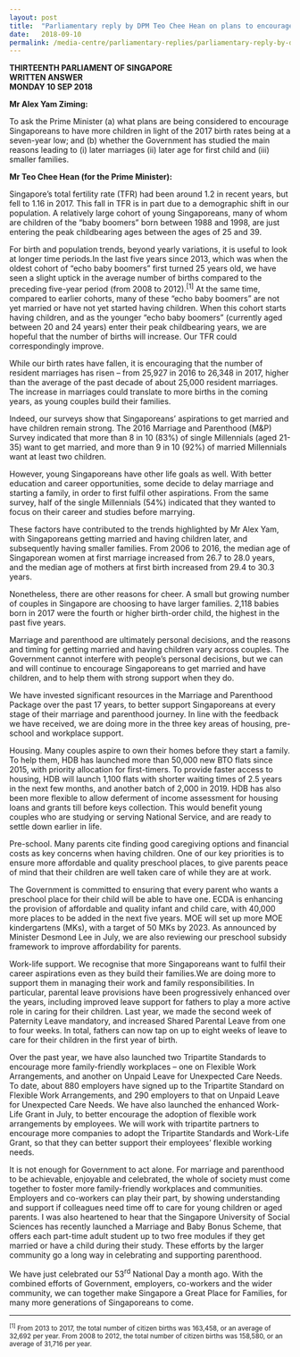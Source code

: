 ```yaml
---
layout: post
title:  "Parliamentary reply by DPM Teo Chee Hean on plans to encourage Singaporeans to have more children"
date:   2018-09-10
permalink: /media-centre/parliamentary-replies/parliamentary-reply-by-dpm-teo-chee-hean-on-plans-to-encourage-singaporeans-to-have-more-children/
---
```


**THIRTEENTH PARLIAMENT OF SINGAPORE  
WRITTEN ANSWER  
MONDAY 10 SEP 2018**    

**Mr Alex Yam Ziming:**

To ask the Prime Minister (a) what plans are being considered to encourage Singaporeans to have more children in light of the 2017 birth rates being at a seven-year low; and (b) whether the Government has studied the main reasons leading to (i) later marriages (ii) later age for first child and (iii) smaller families.

**Mr Teo Chee Hean (for the Prime Minister):**

Singapore’s total fertility rate (TFR) had been around 1.2 in recent years, but fell to 1.16 in 2017. This fall in TFR is in part due to a demographic shift in our population. A relatively large cohort of young Singaporeans, many of whom are children of the “baby boomers” born between 1988 and 1998, are just entering the peak childbearing ages between the ages of 25 and 39. 

For birth and population trends, beyond yearly variations, it is useful to look at longer time periods.In the last five years since 2013, which was when the oldest cohort of “echo baby boomers” first turned 25 years old, we have seen a slight uptick in the average number of births compared to the preceding five-year period (from 2008 to 2012).<sup>[1]</sup> At the same time, compared to earlier cohorts, many of these “echo baby boomers” are not yet married or have not yet started having children. When this cohort starts having children, and as the younger “echo baby boomers” (currently aged between 20 and 24 years) enter their peak childbearing years, we are hopeful that the number of births will increase. Our TFR could correspondingly improve.

While our birth rates have fallen, it is encouraging that the number of resident marriages has risen – from 25,927 in 2016 to 26,348 in 2017, higher than the average of the past decade of about 25,000 resident marriages. The increase in marriages could translate to more births in the coming years, as young couples build their families.

Indeed, our surveys show that Singaporeans’ aspirations to get married and have children remain strong. The 2016 Marriage and Parenthood (M&P) Survey indicated that more than 8 in 10 (83%) of single Millennials (aged 21-35) want to get married, and more than 9 in 10 (92%) of married Millennials want at least two children.

However, young Singaporeans have other life goals as well. With better education and career opportunities, some decide to delay marriage and starting a family, in order to first fulfil other aspirations. From the same survey, half of the single Millennials (54%) indicated that they wanted to focus on their career and studies before marrying.

These factors have contributed to the trends highlighted by Mr Alex Yam, with Singaporeans getting married and having children later, and subsequently having smaller families. From 2006 to 2016, the median age of Singaporean women at first marriage increased from 26.7 to 28.0 years, and the median age of mothers at first birth increased from 29.4 to 30.3 years.

Nonetheless, there are other reasons for cheer. A small but growing number of couples in Singapore are choosing to have larger families. 2,118 babies born in 2017 were the fourth or higher birth-order child, the highest in the past five years.

Marriage and parenthood are ultimately personal decisions, and the reasons and timing for getting married and having children vary across couples. The Government cannot interfere with people’s personal decisions, but we can and will continue to encourage Singaporeans to get married and have children, and to help them with strong support when they do.

We have invested significant resources in the Marriage and Parenthood Package over the past 17 years, to better support Singaporeans at every stage of their marriage and parenthood journey. In line with the feedback we have received, we are doing more in the three key areas of housing, pre-school and workplace support.

Housing. Many couples aspire to own their homes before they start a family. To help them, HDB has launched more than 50,000 new BTO flats since 2015, with priority allocation for first-timers. To provide faster access to housing, HDB will launch 1,100 flats with shorter waiting times of 2.5 years in the next few months, and another batch of 2,000 in 2019. HDB has also been more flexible to allow deferment of income assessment for housing loans and grants till before keys collection. This would benefit young couples who are studying or serving National Service, and are ready to settle down earlier in life.

Pre-school. Many parents cite finding good caregiving options and financial costs as key concerns when having children. One of our key priorities is to ensure more affordable and quality preschool places, to give parents peace of mind that their children are well taken care of while they are at work.

The Government is committed to ensuring that every parent who wants a preschool place for their child will be able to have one. ECDA is enhancing the provision of affordable and quality infant and child care, with 40,000 more places to be added in the next five years. MOE will set up more MOE kindergartens (MKs), with a target of 50 MKs by 2023. As announced by Minister Desmond Lee in July, we are also reviewing our preschool subsidy framework to improve affordability for parents.

Work-life support. We recognise that more Singaporeans want to fulfil their career aspirations even as they build their families.We are doing more to support them in managing their work and family responsibilities. In particular, parental leave provisions have been progressively enhanced over the years, including improved leave support for fathers to play a more active role in caring for their children. Last year, we made the second week of Paternity Leave mandatory, and increased Shared Parental Leave from one to four weeks. In total, fathers can now tap on up to eight weeks of leave to care for their children in the first year of birth.

Over the past year, we have also launched two Tripartite Standards to encourage more family-friendly workplaces – one on Flexible Work Arrangements, and another on Unpaid Leave for Unexpected Care Needs. To date, about 880 employers have signed up to the Tripartite Standard on Flexible Work Arrangements, and 290 employers to that on Unpaid Leave for Unexpected Care Needs. We have also launched the enhanced Work-Life Grant in July, to better encourage the adoption of flexible work arrangements by employees. We will work with tripartite partners to encourage more companies to adopt the Tripartite Standards and Work-Life Grant, so that they can better support their employees’ flexible working needs.

It is not enough for Government to act alone. For marriage and parenthood to be achievable, enjoyable and celebrated, the whole of society must come together to foster more family-friendly workplaces and communities. Employers and co-workers can play their part, by showing understanding and support if colleagues need time off to care for young children or aged parents. I was also heartened to hear that the Singapore University of Social Sciences has recently launched a Marriage and Baby Bonus Scheme, that offers each part-time adult student up to two free modules if they get married or have a child during their study. These efforts by the larger community go a long way in celebrating and supporting parenthood.

We have just celebrated our 53<sup>rd</sup> National Day a month ago. With the combined efforts of Government, employers, co-workers and the wider community, we can together make Singapore a Great Place for Families, for many more generations of Singaporeans to come.

---

<sub><sup>[1]</sup> From 2013 to 2017, the total number of citizen births was 163,458, or an average of 32,692 per year. From 2008 to 2012, the total number of citizen births was 158,580, or an average of 31,716 per year.</sub>
